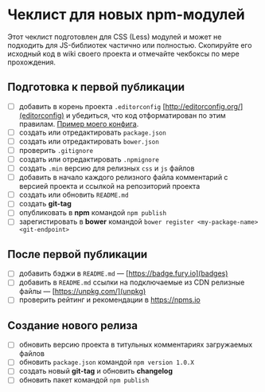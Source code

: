 # Чеклист для новых npm-модулей

Этот чеклист подготовлен для CSS (Less) модулей и может не подходить для JS-библиотек частично или полностью.
Скопируйте его исходный код в wiki своего проекта и отмечайте чекбоксы по мере прохождения.

## Подготовка к первой публикации

- [ ] добавить в корень проекта `.editorconfig` [http://editorconfig.org/](editorconfig) и убедиться, что код отформатирован по этим правилам. [Пример моего конфига](editorconfig-example).
- [ ] создать или отредактировать `package.json`
- [ ] создать или отредактировать `bower.json`
- [ ] проверить `.gitignore`
- [ ] создать или отредактировать `.npmignore`
- [ ] создать `.min` версию для релизных `css` и `js` файлов
- [ ] добавить в начало каждого релизного файла комментарий с версией проекта и ссылкой на репозиторий проекта
- [ ] создать или обновить `README.md`
- [ ] создать **git-tag**
- [ ] опубликовать в **npm** командой `npm publish`
- [ ] зарегистировать в **bower** командой `bower register <my-package-name> <git-endpoint>`

## После первой публикации

- [ ] добавить бэджи в `README.md` — [https://badge.fury.io](badges)
- [ ] добавить в `README.md` ссылки на подключаемые из CDN релизные файлы — [https://unpkg.com/](unpkg) 
- [ ] проверить рейтинг и рекомендации в https://npms.io

## Создание нового релиза

- [ ] обновить версию проекта в титульных комментариях загружаемых файлов
- [ ] обновить `package.json` командой `npm version 1.0.X`
- [ ] создать новый **git-tag** и обновить **changelog**
- [ ] обновить пакет командой `npm publish`

[editorconfig]: http://editorconfig.org/
[editorconfig-example]:https://github.com/paulradzkov/flxgrid.css/blob/master/.editorconfig
[badges]: https://badge.fury.io
[unpkg]: https://unpkg.com/
